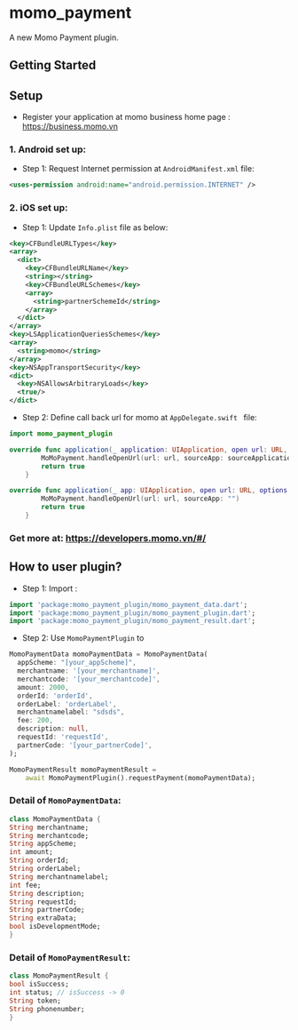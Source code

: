 # momo_payment

A new Momo Payment plugin.

## Getting Started

## Setup

* Register your application at momo business home page : https://business.momo.vn

### 1. Android set up:
* Step 1: Request Internet permission at  ```AndroidManifest.xml``` file:
```xml
<uses-permission android:name="android.permission.INTERNET" />
```

### 2. iOS set up:
* Step 1: Update ```Info.plist``` file  as below:
```xml
<key>CFBundleURLTypes</key>
<array>
  <dict>
    <key>CFBundleURLName</key>
    <string></string>
    <key>CFBundleURLSchemes</key>
    <array>
      <string>partnerSchemeId</string>
    </array>
  </dict>
</array>
<key>LSApplicationQueriesSchemes</key>
<array>
  <string>momo</string>
</array>
<key>NSAppTransportSecurity</key>
<dict>
  <key>NSAllowsArbitraryLoads</key>
  <true/>
</dict>
```

* Step 2: Define call back url for momo  at ```AppDelegate.swift ``` file:
```swift
import momo_payment_plugin
```
```swift
override func application(_ application: UIApplication, open url: URL, sourceApplication: String?, annotation: Any) -> Bool {
        MoMoPayment.handleOpenUrl(url: url, sourceApp: sourceApplication!)
        return true
    }

override func application(_ app: UIApplication, open url: URL, options: [UIApplicationOpenURLOptionsKey : Any]) -> Bool {
        MoMoPayment.handleOpenUrl(url: url, sourceApp: "")
        return true
    }
```

### Get more at: https://developers.momo.vn/#/

## How to user plugin?

* Step 1: Import :
```Dart
import 'package:momo_payment_plugin/momo_payment_data.dart';
import 'package:momo_payment_plugin/momo_payment_plugin.dart';
import 'package:momo_payment_plugin/momo_payment_result.dart';
```
* Step 2: Use ```MomoPaymentPlugin``` to
```Dart
MomoPaymentData momoPaymentData = MomoPaymentData(
  appScheme: "[your_appScheme]",
  merchantname: '[your_merchantname]',
  merchantcode: '[your_merchantcode]',
  amount: 2000,
  orderId: 'orderId',
  orderLabel: 'orderLabel',
  merchantnamelabel: "sdsds",
  fee: 200,
  description: null,
  requestId: 'requestId',
  partnerCode: '[your_partnerCode]',
);

MomoPaymentResult momoPaymentResult =
    await MomoPaymentPlugin().requestPayment(momoPaymentData);
```
### Detail of ```MomoPaymentData```:
```Dart
class MomoPaymentData {
String merchantname;
String merchantcode;
String appScheme;
int amount;
String orderId;
String orderLabel;
String merchantnamelabel;
int fee;
String description;
String requestId;
String partnerCode;
String extraData;
bool isDevelopmentMode;
}
```

### Detail of ```MomoPaymentResult```:
```Dart
class MomoPaymentResult {
bool isSuccess;
int status; // isSuccess -> 0
String token;
String phonenumber;
}
```